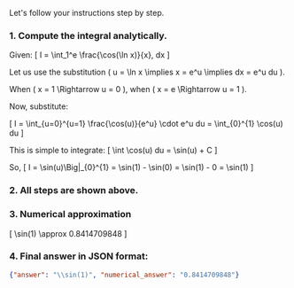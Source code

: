 Let's follow your instructions step by step.

### 1. Compute the integral analytically.

Given:
\[
I = \int_1^e \frac{\cos(\ln x)}{x}\, dx
\]

Let us use the substitution \( u = \ln x \implies x = e^u \implies dx = e^u du \).

When \( x = 1 \Rightarrow u = 0 \), when \( x = e \Rightarrow u = 1 \).

Now, substitute:

\[
I = \int_{u=0}^{u=1} \frac{\cos(u)}{e^u} \cdot e^u du = \int_{0}^{1} \cos(u) du
\]

This is simple to integrate:
\[
\int \cos(u) du = \sin(u) + C
\]

So,
\[
I = \sin(u)\Big|_{0}^{1} = \sin(1) - \sin(0) = \sin(1) - 0 = \sin(1)
\]

### 2. All steps are shown above.

### 3. Numerical approximation

\[
\sin(1) \approx 0.8414709848
\]

### 4. Final answer in JSON format:

```json
{"answer": "\\sin(1)", "numerical_answer": "0.8414709848"}
```
